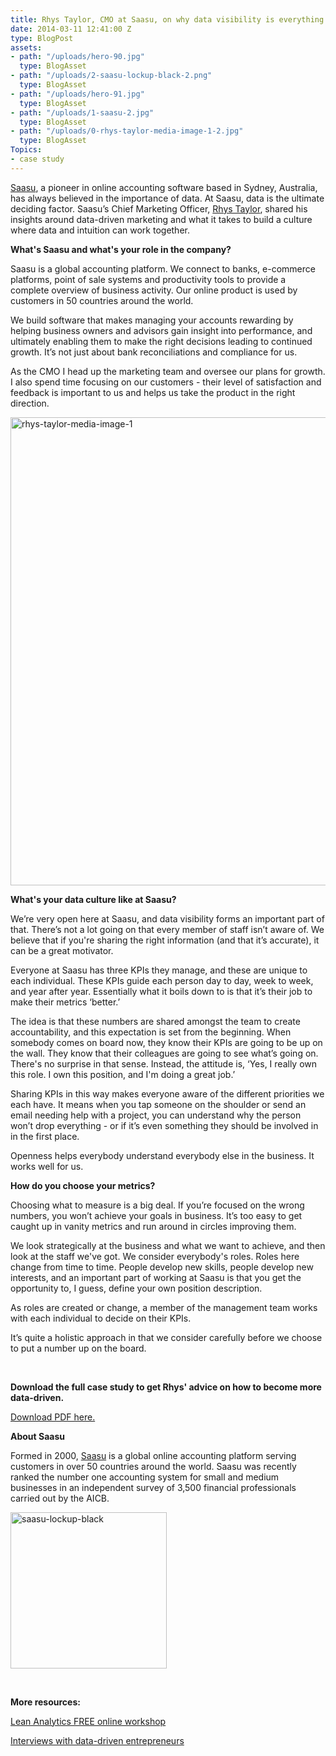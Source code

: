 ```yaml
---
title: Rhys Taylor, CMO at Saasu, on why data visibility is everything
date: 2014-03-11 12:41:00 Z
type: BlogPost
assets:
- path: "/uploads/hero-90.jpg"
  type: BlogAsset
- path: "/uploads/2-saasu-lockup-black-2.png"
  type: BlogAsset
- path: "/uploads/hero-91.jpg"
  type: BlogAsset
- path: "/uploads/1-saasu-2.jpg"
  type: BlogAsset
- path: "/uploads/0-rhys-taylor-media-image-1-2.jpg"
  type: BlogAsset
Topics:
- case study
---
```


<p class="p1"><span class="s1"><a href="http://www.saasu.com/" target="_blank">Saasu</a>, a pioneer in online accounting software based in Sydney, Australia, has always believed in the importance of data. At Saasu, data is the ultimate deciding factor. Saasu’s Chief Marketing Officer, <a href="http://www.linkedin.com/in/rhysostaylor" target="_blank">Rhys Taylor</a>, shared his insights around data-driven marketing and what it takes to build a culture where data and intuition can work together.</span></p>
<p class="p1"><span class="s1"><span class="s1"><strong>What's Saasu and what's your role in the company?</strong></span></span></p>
<p class="p2"><span class="s1">Saasu is a global accounting platform. We connect to banks, e-commerce platforms, point of sale systems and productivity tools to provide a complete overview of business activity. Our online product is used by customers in 50 countries around the world.</span></p>
<p class="p2"><span class="s1">We build software that makes managing your accounts rewarding by helping business owners and advisors gain insight into performance, and ultimately enabling them to make the right decisions leading to continued growth. It’s not just about bank reconciliations and compliance for us.</span></p>
<p class="p2"><span class="s1"></span><span class="s1">As the CMO I head up the marketing team and oversee our plans for growth. I also spend time focusing on our customers - their level of satisfaction and feedback is important to us and helps us take the product in the right direction.</span></p>
<p class="p2"><span class="s1"><img src="/uploads/0-rhys-taylor-media-image-1-2.jpg" alt="rhys-taylor-media-image-1" width="749"></span></p>
<p class="p2"><strong>What's your data culture like at Saasu?</strong></p>
<p class="p2"><span class="s1">We’re very open here at Saasu, and data visibility forms an important part of that. There’s not a lot going on that every member of staff isn’t aware of. We believe that if you're sharing the right information (and that it’s accurate), it can be a great motivator. </span></p>
<p class="p2"><span class="s1"></span><span class="s1">Everyone at Saasu has three KPIs they manage, and these are unique to each individual. These KPIs guide each person day to day, week to week, and year after year. Essentially what it boils down to is that it’s their job to make their metrics ‘better.’</span></p>
<p class="p2"><span class="s1"></span><span class="s1">The idea is that these numbers are shared amongst the team to create accountability, and this expectation is set from the beginning. When somebody comes on board now, they know their KPIs are going to be up on the wall. They know that their colleagues are going to see what’s going on. There's no surprise in that sense. Instead, the attitude is, ‘Yes, I really own this role. I own this position, and I'm doing a great job.’</span></p>
<p class="p2"><span class="s1"></span><span class="s1">Sharing KPIs in this way makes everyone aware of the different priorities we each have. It means when you tap someone on the shoulder or send an email needing help with a project, you can understand why the person won’t drop everything - or if it’s even something they should be involved in in the first place.</span></p>
<p class="p2"><span class="s1"></span><span class="s1">Openness helps everybody understand everybody else in the business. It works well for us. </span></p>
<p class="p2"><span class="s1"></span><span class="s1"><strong>How do you choose your metrics?</strong></span></p>
<p class="p3"><span class="s1">Choosing what to measure is a big deal. </span><span class="s1">If you’re focused on the wrong numbers, you won’t achieve your goals in business. It’s too easy to get caught up in vanity metrics and run around in circles improving them.</span></p>
<p class="p3"><span class="s1"></span><span class="s1">We look strategically at the business and what we want to achieve, and then look at the staff we've got. We consider everybody's roles. Roles here change from time to time. People develop new skills, people develop new interests, and an important part of working at Saasu is that you get the opportunity to, I guess, define your own position description.</span></p>
<p class="p3"><span class="s1"></span><span class="s1">As roles are created or change, a member of the management team works with each individual to decide on their KPIs.</span></p>
<p class="p1"><span class="s1">It’s quite a holistic approach in that we consider carefully before we choose to put a number up on the board.</span></p>
<p class="p1"> </p>
<p class="p1"><span class="s1"><strong>Download the full case study to get Rhys' advice on how to become more data-driven.</strong></span></p>
<p class="p1"><a href="/learn/case-studies/saasu/" target="_blank"><span class="s1">Download PDF here.</span></a></p>
<p class="p1"><strong><span class="s1">About Saasu</span></strong></p>
<p class="p1"><span class="s1">Formed in 2000, <a href="http://www.saasu.com/">Saasu</a> is a global online accounting platform serving customers in over 50 countries around the world. Saasu was recently ranked the number one accounting system for small and medium businesses in an independent survey of 3,500 financial professionals carried out by the AICB.</span></p>
<p class="p1"><span class="s1"><img title="saasu-lockup-black" src="/uploads/2-saasu-lockup-black-2.png" alt="saasu-lockup-black" width="250"></span></p>
<p class="p1"> </p>
<p class="p1"><span class="s1"></span><strong><span class="s1">More resources:</span></strong></p>
<p class="p5"><span class="s1"><a href="https://www.udemy.com/lean-analytics-workshop-alistair-croll-and-ben-yoskovitz/" target="_blank">Lean Analytics FREE online workshop</a> </span></p>
<p class="p5"><span class="s1"><a href="https://www.geckoboard.com/learn/interviews/" target="_blank">Interviews with data-driven entrepreneurs</a> </span></p>
